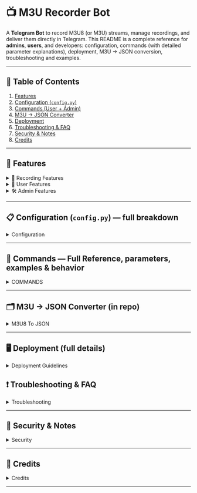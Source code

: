 # 📺 M3U Recorder Bot

A **Telegram Bot** to record M3U8 (or M3U) streams, manage recordings, and deliver them directly in Telegram. This README is a complete reference for **admins**, **users**, and developers: configuration, commands (with detailed parameter explanations), deployment, M3U → JSON conversion, troubleshooting and examples.

---

## 🔎 Table of Contents

1. [Features](#features)
2. [Configuration (`config.py`)](#configuration-configpy--full-breakdown)
3. [Commands (User + Admin)](#commands-user--admin--detailed)
4. [M3U → JSON Converter](#m3u---json-converter-in-repo)
5. [Deployment](#deployment-full-details)
6. [Troubleshooting & FAQ](#troubleshooting--faq)
7. [Security & Notes](#security--notes)
8. [Credits](#credits)

---

<a name="features"></a>
## 🚀 Features 

<details>
<summary>🎥 Recording Features</summary>

- Record from **M3U8** URLs or from a **predefined channel list (JSON)** stored in `M3U8_FILES_DIRECTORY`.
- Support for both direct `m3u8` stream URLs and HLS playlists.
- On setup, choose **video track** and then one or more **audio tracks** to include in the final file.
- Live **progress updates**: percentage, ETA, file size, and cancel button.
- **Splits** files larger than the configured max (keeps parts under Telegram's upload limit — ~2GB per file). The bot names parts with `_part1`, `_part2`, etc.
- Generates a thumbnail for the recorded file and writes basic metadata (duration, resolution).
- Uses `ffprobe` for stream inspection; falls back to parsing if `ffprobe` fails.
- Robust `ffmpeg` invocation: supports supplying HTTP headers such as Referer and User-Agent when required by certain streams.
- Graceful cancellation: if a user cancels a running recording, `ffmpeg` is signalled to stop, partial files cleaned up (or optionally kept if configured).

</details>

<details>
<summary>👤 User Features</summary>

- Tiered access control:
  - **Default** users — limited recording duration & parallel tasks.
  - **Verified** users — verified via shortlink provider and get medium limits.
  - **Premium** users — higher limits & longer recording durations granted by admins.
- Commands for interacting with the bot: `/rec`, `/mytasks`, `/cancel`, `/status`, `/verify`, `/search`, `/channel`.
- Interactive prompts for selecting audio/video streams when necessary.
- Progress messages with inline buttons to cancel or open file links when uploaded.

</details>

<details>
<summary>🛠 Admin Features </summary>

- Grant/revoke premium access (short-lived) with `/auth` and `/deauth`.
- Add or remove **admin** accounts which can execute restricted commands.
- Add channel lists (JSON) and remove them; supports file upload (reply to `.json` file) and inline add mode.
- Export bot data (channel lists, premium users, admin users, log files) via `/pull`.
- Inspect FFmpeg logs per task with `/flog`.
- Paginated admin view of all active tasks with `/tasks` and administrative controls (force-cancel, restart, requeue).
- Admin interactive panel with `/admin_panel` for quick maintenance.

</details>

---

<a name="configuration-configpy--full-breakdown"></a>
## 📋 Configuration (`config.py`) — full breakdown
<details>
<summary>Configuration</summary>
**Tip:** Use environment variables in production. `config.py` loads from the environment when values are present.

| Variable | Type | Purpose / Where used | Example |
|---|---:|---|---|
| `API_ID` | int | Telegram API ID — required by Pyrogram to create a client. | `12345678` |
| `API_HASH` | str | Telegram API Hash — paired with API_ID for authentication. | `abcd1234efgh5678` |
| `BOT_TOKEN` | str | Bot token from BotFather used to run the bot. | `1234:ABCdefGHIjkl` |
| `OWNER_ID` | int | Owner user ID — always has full permissions & bypasses some checks. | `987654321` |
| `MONGO_URI` | str | MongoDB connection string — used for storing premium users, verification tokens, admins and task metadata. | `mongodb+srv://user:pw@cluster...` |
| `M3U8_FILES_DIRECTORY` | str | Directory where JSON channel lists live. Bot loads all `*.json` files from here on startup and on reload. | `./m3u8_channels` |
| `WORKING_GROUP` | int | Primary group id used for verification messages or admin posts. | `-1001234567890` |
| `TIMEZONE` | str | Timezone used to format timestamps in responses like `/status`. | `Asia/Kolkata` |
| `GROUP_LINK` | str | Invite link used in messages to point users to the official support group. | `https://t.me/yourgroup` |
| `NUM_WORKERS` | int | Number of concurrent recording workers (per bot instance). Increase on high-resource machines. | `4` |
| `GLOBAL_MAX_PARALLEL_TASKS` | int | Absolute cap of parallel recordings across all users to protect CPU/bandwidth. | `10` |
| `FFPROBE_TIMEOUT` | int | Timeout (seconds) for probing streams with `ffprobe`. | `30` |
| `PREMIUM_MAX_DURATION_SEC` | int | Maximum recording duration (seconds) allowed for premium users. Example: `7200` (2 hours). | `7200` |
| `PREMIUM_PARALLEL_TASKS` | int | Max parallel recordings allowed per premium user. | `2` |
| `VERIFIED_MAX_DURATION_SEC` | int | Max duration for verified users (seconds). | `2700` |
| `VERIFIED_PARALLEL_TASKS` | int | Max parallel recordings for verified users. | `2` |
| `ENABLE_SHORTLINK` | bool | Toggle shortlink verification on/off. If `false`, `/verify` is disabled. | `true` |
| `VERIFICATION_EXPIRY_SECONDS` | int | How long verification remains valid (seconds). | `14400` |
| `SHORTLINK_URL` | str | Shortlink provider base URL used to create verification links (optional). | `https://vplink.in` |
| `SHORTLINK_API` | str | API key for shortlink service (optional). | `xxx-yyy-zzz` |
| `STATUS_PAGE_SIZE` | int | How many tasks to show per page for `/tasks` pagination. | `10` |
| `PROGRESS_UPDATE_INTERVAL` | int | Interval (seconds) between progress message edits to reduce Telegram API calls. | `60` |

**Note on durations and `config.py` values**
- Numeric durations in `config.py` are stored as seconds. Admin commands like `/auth` accept human-friendly durations such as `30d`, `48h` or `12h` and the bot converts those to seconds.
- Keep `NUM_WORKERS` aligned with your server CPU, disk I/O and network bandwidth. Too many workers can saturate the machine and cause failed recordings.
</details>

---

<a name="commands-user--admin--detailed"></a>
## 💬 Commands — Full Reference, parameters, examples & behavior
<details>
<summary>COMMANDS</summary>
  
This section contains **detailed** behavior for each user and admin command. It explains optional parameters like `.L#`, `<task_id>`, `[m3u8|log|premium|admin]`, and duration formats.

> **Quick reminder:** When passing arguments that contain spaces (like channel names), wrap them in quotes: `"Channel Name"`.

### 👤 User Commands (detailed)

<details>
<summary>📝 /start</summary>

- **Usage:** `/start` or `/start verify_<token>`
- **Behavior:** Sends welcome message, shows quick help, and handles deeplink verification if `verify_` token is present.

</details>

<details>
<summary>❓ /help</summary>

- **Usage:** `/help`
- **Behavior:** Shows list of user commands and examples. Admins will see additional admin commands.

</details>

<details>
<summary>📊 /status</summary>

- **Usage:** `/status`
- **Behavior:** Shows current tier (Owner/Admin/Premium/Verified/Default), limits (max duration, parallel tasks) and premium expiry if applicable.

</details>

<details>
<summary>🎥 /rec "[URL/Channel]" [HH:MM:SS] [Optional Filename] [.L#]</summary>

- **Usage examples:**
  - `/rec "https://example.com/stream.m3u8" 00:10:00 "My Clip"`
  - `/rec "Disney Channel (4K)" 00:30:00 "Kids" .L1`
- **Parameters:**
  - `"[URL/Channel]"` — Either a direct M3U8 URL **or** the key/name of a channel contained in one of your `*.json` lists.
  - `[HH:MM:SS]` — Duration. Accepts `HH:MM:SS` or `MM:SS` formats. Plain seconds (e.g., `600`) are also accepted.
  - `[Optional Filename]` — Quoted filename used for the final Telegram-uploaded video.
  - `[.L#]` — Optional list selector. The bot sorts JSON list filenames alphabetically; `.L1` selects the first list, `.L2` the second, etc.
- **Behavior:** If channel name is provided, bot searches the chosen lists for a matching key; if a URL is given, it uses it directly. The bot may prompt to select video/audio tracks and then queues the job. A `task_id` is returned.

</details>

<details>
<summary>📋 /mytasks</summary>

- **Usage:** `/mytasks`
- **Behavior:** Shows your active and queued tasks (with short `task_id` and status). Inline buttons provide 'Cancel' actions.

</details>

<details>
<summary>❌ /cancel <task_id></summary>

- **Usage:** `/cancel` or `/cancel <task_id>`
- **Behavior:** If no `task_id` is provided, the bot lists your active tasks with cancel buttons. If `task_id` is provided and you own the job (or are admin), it cancels the job.
  - For queued jobs: removed from queue.
  - For running jobs: sends signal to `ffmpeg` to stop and attempts to remove temporary files.

</details>

<details>
<summary>📺 /channel</summary>

- **Usage:** `/channel`
- **Behavior:** Interactive browsing of loaded JSON lists and channels. Select a channel to quickly call `/rec` with it.

</details>

<details>
<summary>🔍 /search <query></summary>

- **💡 Usage:**
  - `/search "Disney"` — searches **all** loaded lists for `Disney`.
  - `/search "Disney India" .l1` — searches **list 1** only.
  - `/search "Disney SD" .l1 .l3` — searches **lists 1 and 3**.
- **Behavior:** Returns a paginated list of matching channels (name, group, short url) and inline buttons to record or view details.

</details>

<details>
<summary>✅ /verify</summary>

- **Usage:** `/verify`
- **Behavior:** If `ENABLE_SHORTLINK` is true, bot generates a verification link (optionally shortened using `SHORTLINK_URL`). When the link is opened and verified by the service, the user is marked verified for `VERIFICATION_EXPIRY_SECONDS`.

</details>

### 👑 Admin Commands (detailed)

> Admin commands are restricted to admin users saved in DB or to the `OWNER_ID`.

<details>
<summary>👑 /auth <duration> — Grant Premium</summary>

- **Recommended call pattern:** Reply to a user's message with `/auth 30d`.
- **Alternative:** `/auth <user_id> 30d` (some bot builds support this form).
- **`<duration>` formats:** `Nd` (days) or `Nh` (hours). Examples: `30d`, `7d`, `48h`, `12h`.
- **Effect:** Adds or updates an entry in `premium_users` collection with expiry epoch timestamp. Sends DM notification to the user.
- **Example:** Reply to @someuser's msg: `/auth 30d`.

</details>

<details>
<summary>🚫 /deauth — Revoke Premium</summary>

- **Usage:** Reply to a user's message with `/deauth` or `/deauth <user_id>`.
- **Effect:** Removes user from `premium_users` or marks `is_premium=false`. Attempts to notify the user.

</details>

<details>
<summary>📁 /add_m3u8 — Add Channel Lists</summary>

There are multiple modes the bot supports (depending on code):

**💡 Usage:**
1. **File Mode (recommended)** — Upload a `.json` file containing channel list to the bot (in its DM or to the configured `WORKING_GROUP`) and **reply to that file** with `/add_m3u8`.
   - The bot validates the JSON (each key should map to `{ "name":..., "url":..., "Group":... }`).
   - If validation passes, the bot saves the JSON into `M3U8_FILES_DIRECTORY` and reloads lists.

2. **Inline / Individual Link Mode** — Admin can add a single channel entry inline via:
    `/add_m3u8 "json_name.json" "https://example.com/stream.m3u8" "Channel Name" "Group Name"`
   - The bot will create or update `json_name.json` with the new channel entry (slugified key) and save it.

3. **Direct Deployment** — As an alternative, admin can manually place JSON files into the `M3U8_FILES_DIRECTORY` (for example via SFTP/SSH), then use `/admin_panel` or restart bot to load the lists.

**Notes:**
- Filenames are used as list identifiers and determine `.L#` ordering (alphabetical by filename).
- Uploaded JSON must be valid UTF-8 and follow the expected structure.

</details>

<details>
<summary>🗑️ /remove_m3u8 "json_name"</summary>

- **Usage:** `/remove_m3u8 "channels_list.json"` or reply to a file and run `/remove_m3u8`.
- **Behavior:** Removes the JSON file from `M3U8_FILES_DIRECTORY` and reloads the lists.

</details>

<details>
<summary>📤 /pull [m3u8|log|premium|admin]</summary>

- **Usage examples:**
  - `/pull m3u8` — returns a ZIP containing all JSON channel lists.
  - `/pull log <task_id>` — returns the FFmpeg log file(s) for specified task.
  - `/pull premium` — returns a CSV/JSON of premium users and expiry timestamps.
  - `/pull admin` — returns JSON list of admin users.
- **Purpose:** Backup or inspect stored bot data.

</details>

<details>
<summary>📄 /flog [file|msg] <task_id></summary>

- **Usage:**
  - `/flog file <task_id>` — send the full log file from `flogs/` if available.
  - `/flog msg <task_id>` — show last ~50 lines of the log in message form (avoids large file uploads).
- **Notes:** Logs are rotated; older logs may be archived or deleted depending on configuration.

</details>

<details>
<summary>📊 /tasks</summary>

- **Usage:** `/tasks`
- **Behavior:** Returns a paginated list of all active and queued tasks across the bot (admins only). Buttons allow page navigation and quick actions (cancel task, view logs).

</details>

<details>
<summary>⚙️ /admin_panel</summary>

- **Usage:** `/admin_panel`
- **Behavior:** Opens an inline control panel for admins — reload lists, quick `/pull`, list premium users, manage workers.

</details>
</details>

---

<a name="m3u---json-converter-in-repo"></a>
## 🗂️ M3U → JSON Converter (in repo)

<details>
<summary>M3U8 To JSON</summary>
  
File included: `M3U To Json.py` — an **interactive GUI** helper that reads `.m3u`/`.m3u8` and outputs a `.json` formatted for the bot.

### What it does
- Reads standard M3U playlists and extracts `#EXTINF` lines and `group-title` attributes if present.
- Maps each channel to a slugified key and produces JSON like:
```json
{
  "dd_tv_hd": { "name": "DD TV HD", "url": "https://.../hd.m3u8", "Group": "News" }
}
```
- Prompts the user for group descriptions for better organization.

### How to run (interactive GUI)
```bash
python "M3U To Json.py"
```
- A file picker opens to choose the `.m3u` file and then a save dialog for `.json`.
- After conversion, move the `.json` into `M3U8_FILES_DIRECTORY` or add it via `/add_m3u8`.

</details>

---

<a name="deployment-full-details"></a>
## 🖥️ Deployment (full details)
<details>
<summary>Deployment Guidelines</summary>
  
> Step-by-step guides for common deployment flows: cloning from Git, manual setup, Ubuntu with `systemd`, and Windows. Each step has clear instructions.

<details>
<summary>🔹 Clone Repository (Recommended)</summary>

**When to use:** Quick start or development.

**Steps:**

1. **Clone the repository**

```bash
git clone https://github.com/shan0174/M3U8-M3U-Recorder-Bot-.git
cd M3U8-M3U-Recorder-Bot-
```

2. **Create and activate virtual environment (optional but recommended)**

```bash
python3 -m venv venv
source venv/bin/activate   # Linux/macOS
# or
python -m venv venv
venv\Scripts\Activate  # Windows PowerShell
```

3. **Install dependencies**

```bash
# Windows
venv\Scripts\python.exe -m pip install --upgrade pip
venv\Scripts\python.exe -m pip install -r requirements.txt

# Linux/macOS
venv/bin/python -m pip install --upgrade pip
venv/bin/python -m pip install -r requirements.txt

```

4. **Prepare configuration**
- Edit `config.py` to set `API_ID`, `API_HASH`, `BOT_TOKEN`, `MONGO_URI`, `M3U8_FILES_DIRECTORY`.
- Or export environment variables.

5. **Add channel lists**
- Copy `*.json` channel files into `M3U8_FILES_DIRECTORY`.

6. **Start the bot**

```bash
python main.py
```

7. **Verify**
- Message your bot `/start` in Telegram and check logs.

</details>

<details>
<summary>🔹 Manual Setup</summary>

**When to use:** You downloaded a ZIP or want to manually install on desktop without virtual environments.

**Steps:**

1. **Download and extract** the repository ZIP file.
2. Open terminal in extracted folder.
3. **Install dependencies**:

```bash
pip install -r requirements.txt
```

4. **Configure**
- Edit `config.py` with `API_ID`, `API_HASH`, `BOT_TOKEN`, `MONGO_URI`, `M3U8_FILES_DIRECTORY`.

5. **Place channel JSON files** into `M3U8_FILES_DIRECTORY`.

6. **Run the bot**

```bash
python main.py
```

7. **Embed video guide**
- Watch the manual setup video here:

[![Manual Setup Video](https://drive.google.com/uc?export=view&id=16qkAe8WGSk-9GWKzoBv9cZDfH9y1Wzyu)](https://drive.google.com/file/d/1OGqR2QzDIX5RhnbHfXfIdVrVvmn2HZn8/preview)



</details>

<details>
<summary>🔹 Ubuntu Deployment with systemd (Production)</summary>

**Steps:**

1. **Prepare server**

```bash
sudo apt update && sudo apt upgrade -y
sudo apt install python3 python3-pip ffmpeg -y
```

2. **Clone & setup**

```bash
git clone https://github.com/your/repo.git
cd repo
pip install -r requirements.txt
```

3. **Configure**
- Set `API_ID`, `API_HASH`, `BOT_TOKEN`, `MONGO_URI` in `.env` or `config.py`.

4. **Create systemd service file** `/etc/systemd/system/m3u-recorder.service`:

```
[Unit]
Description=M3U Recorder Bot
After=network.target

[Service]
User=ubuntu
WorkingDirectory=/home/ubuntu/m3u-recorder
EnvironmentFile=/home/ubuntu/m3u-recorder/.env
ExecStart=/usr/bin/python3 main.py
Restart=always
RestartSec=10

[Install]
WantedBy=multi-user.target
```

5. **Enable & start service**

```bash
sudo systemctl daemon-reload
sudo systemctl enable m3u-recorder
sudo systemctl start m3u-recorder
sudo journalctl -u m3u-recorder -f
```

</details>

<details>
<summary>🔹 Windows Quick Run</summary>

**Steps:**

1. **Install Python** and add to PATH.
2. **Install ffmpeg** and add `bin` to PATH.
3. **Install dependencies**

```powershell
pip install -r requirements.txt
```

4. **Configure**
- Edit `config.py` with required credentials.

5. **Place JSON files** into `M3U8_FILES_DIRECTORY`.

6. **Run the bot**

```powershell
python main.py
```

7. **Embed video guide**

```markdown
![Windows Setup Video](./videos/windows-setup.mp4)
```

</details>
</details>

<a name="troubleshooting--faq"></a>
## ❗ Troubleshooting & FAQ
<details>
<summary>Troubleshooting</summary>

<details>
<summary>FFmpeg not found</summary>

**Symptoms:** `FileNotFoundError: [Errno 2] No such file or directory: 'ffmpeg'` or `ffmpeg: command not found`.

**Fix:**
- Install ffmpeg and ensure it is on PATH.
  - Ubuntu: `sudo apt install ffmpeg`
  - Debian: `sudo apt-get install ffmpeg`
  - Windows: download static build and add `C:\path\to\ffmpeg\bin` to PATH.
- Verify with `ffmpeg -version`.

</details>

<details>
<summary>MongoDB issues (connection, network access)</summary>

**Symptoms:** Bot cannot connect to MongoDB, `ServerSelectionTimeoutError`, or operations fail with authentication errors.

**Checklist & fixes:**
- Double-check `MONGO_URI` for typos and correct username/password.
- If using **MongoDB Atlas**, ensure your cluster's Network Access (IP whitelist) includes the server IP. For public access you may temporarily set `0.0.0.0/0` — **but this is not recommended** in production unless you have strong authentication and firewall rules.
- Confirm the database user has the required roles (readWrite) on the database.
- Try connecting from the server using `mongo` client or `mongosh` to verify connectivity.
- If using SRV connection string (`mongodb+srv://`), ensure DNS SRV lookup works from the host.

</details>

<details>
<summary>Bot cannot post to group</summary>

**Symptoms:** Errors such as `PeerIdInvalid`, `ChatWriteForbidden`, or uploads failing with permission errors.

**Fixes:**
- Ensure the bot was **added to the group**.
- Give the bot permission to send messages and upload media.
- If the group is a supergroup, ensure the chat ID in `WORKING_GROUP` is correct (starts with `-100`).

</details>

<details>
<summary>Recording fails</summary>

**Symptoms:** Recording starts but `ffmpeg` exits with an error; missing segments; file upload fails.

**What to check:**
- Use admin `/flog msg <task_id>` to inspect the last 50 lines of the ffmpeg log.
- If the stream requires HTTP headers or referrer, add those headers where the bot supports them.
- Check network connectivity and stream URL health (try `ffmpeg -i <url>` locally).
- Check disk space and temp directory permissions.

</details>

<details>
<summary>Task stuck / cannot cancel</summary>

**Symptoms:** The UI shows a running task but `ffmpeg` process isn't responding to cancel.

**Fixes:**
- Admin `/cancel <task_id>` should stop it. If not:
  - Inspect running `ffmpeg` processes and kill the appropriate PID.
  - Restart the bot process to clear in-memory state.
- Add health checks and periodic cleanup if tasks frequently become stale.

</details>
</details>

---

<a name="security--notes"></a>
## 🔐 Security & Notes
<details>
<summary>Security</summary>
  
- Always Host bot Privately [Hosting Publicly may slowdown bot, bot might crash at larger file uploads]
- **Do not commit secrets** (`BOT_TOKEN`, `API_HASH`, `MONGO_URI`) into git. Use environment variables or a protected `.env` file stored outside the repo.
- Limit `NUM_WORKERS` based on actual hardware capabilities to avoid resource exhaustion.
- Always keep `ffmpeg` updated to the latest stable build for best compatibility.
- If exposing MongoDB to public networks temporarily (e.g. `0.0.0.0/0`), ensure credentials are strong and prefer restricting IP ranges.
</details>

---

<a name="credits"></a>
## 🙌 Credits
<details>
<summary>Credits</summary>
  
- Built By ***@Shan_0103*** And **@Dora_Toonz** In Telegram.
- Built using **Pyrogram** for Telegram interaction.
- Stream recording powered by **FFmpeg** and **ffprobe**.
- Data persistence via **MongoDB**.
- `M3U To Json.py` is a small utility included in the repo for converting `.m3u` playlists into bot-friendly JSON lists.
</details>

---

